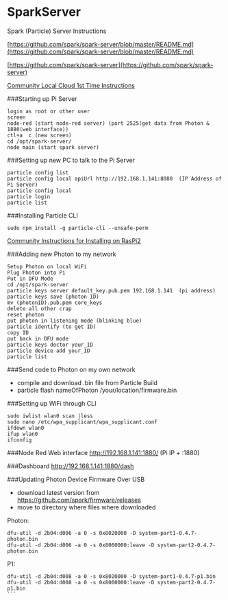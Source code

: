 # SparkServer
Spark (Particle) Server Instructions

[https://github.com/spark/spark-server/blob/master/README.md](https://github.com/spark/spark-server/blob/master/README.md)

[https://github.com/spark/spark-server](https://github.com/spark/spark-server)



[Community Local Cloud 1st Time Instructions](https://community.particle.io/t/tutorial-local-cloud-1st-time-instructions-01-oct-15/5589)

###Starting up Pi Server
```
login as root or other user
screen
node-red (start node-red server) (port 2525(get data from Photon & 1880(web interface))
ctl+a  c (new screen)
cd /opt/spark-server/
node main (start spark server)
```
###Setting up new PC to talk to the Pi Server

```
particle config list
particle config local apiUrl http://192.168.1.141:8080  (IP Address of Pi Server)
particle config local
particle login
particle list
```

###Installing Particle CLI
```
sudo npm install -g particle-cli --unsafe-perm
```
[Community Instructions for Installing on RasPi2](https://community.particle.io/t/installing-particle-cli-spark-server-on-raspberry-pi-2/12996)

###Adding new Photon to my network
```
Setup Photon on local WiFi
Plug Photon into Pi 
Put in DFU Mode
cd /opt/spark-server
particle keys server default_key.pub.pem 192.168.1.141  (pi address)
particle keys save (photon ID)
mv (photonID).pub.pem core_keys
delete all other crap
reset photon
put photon in listening mode (blinking blue)
particle identify (to get ID)
copy ID
put back in DFU mode
particle keys doctor your_ID
particle device add your_ID
particle list
```



###Send code to Photon on my own network
* compile and download .bin file from Particle Build
* particle flash nameOfPhoton /your/location/firmware.bin

###Setting up WiFi through CLI
```
sudo iwlist wlan0 scan |less
sudo nano /etc/wpa_supplicant/wpa_supplicant.conf
ifdown wlan0
ifup wlan0
ifconfig
```
###Node Red Web interface
http://192.168.1.141:1880/  (Pi IP + :1880)

###Dashboard
http://192.168.1.141:1880/dash  


###Updating Photon Device Firmware Over USB
* download latest version from https://github.com/spark/firmware/releases
* move to directory where files where downloaded

Photon:
```
dfu-util -d 2b04:d006 -a 0 -s 0x8020000 -D system-part1-0.4.7-photon.bin
dfu-util -d 2b04:d006 -a 0 -s 0x8060000:leave -D system-part2-0.4.7-photon.bin
```
P1:
````
dfu-util -d 2b04:d008 -a 0 -s 0x8020000 -D system-part1-0.4.7-p1.bin
dfu-util -d 2b04:d008 -a 0 -s 0x8060000:leave -D system-part2-0.4.7-p1.bin
```



